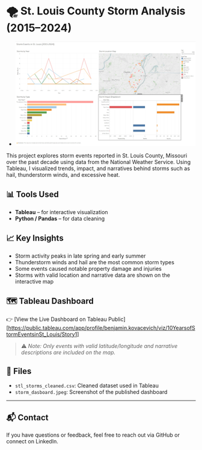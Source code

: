 # 🌪️ St. Louis County Storm Analysis (2015–2024)

- ![Dashboard Screenshot](storm_dashboard.jpeg)

This project explores storm events reported in St. Louis County, Missouri over the past decade using data from the National Weather Service. Using Tableau, I visualized trends, impact, and narratives behind storms such as hail, thunderstorm winds, and excessive heat.

## 📊 Tools Used
- **Tableau** – for interactive visualization
- **Python / Pandas** – for data cleaning

## 📈 Key Insights
- Storm activity peaks in late spring and early summer
- Thunderstorm winds and hail are the most common storm types
- Some events caused notable property damage and injuries
- Storms with valid location and narrative data are shown on the interactive map

## 🗺️ Tableau Dashboard

👉 [View the Live Dashboard on Tableau Public][https://public.tableau.com/app/profile/benjamin.kovacevich/viz/10YearsofStormEventsinSt_Louis/Story1]

> ⚠️ _Note: Only events with valid latitude/longitude and narrative descriptions are included on the map._

## 📁 Files
- `stl_storms_cleaned.csv`: Cleaned dataset used in Tableau
- `storm_dasboard.jpeg`: Screenshot of the published dashboard


---

## 📬 Contact
If you have questions or feedback, feel free to reach out via GitHub or connect on LinkedIn.
